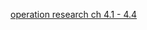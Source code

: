 [operation research ch 4.1 - 4.4](https://github.com/sseinn/Operation-Research/blob/main/ch%204.1%20-%20%204.4.md)
